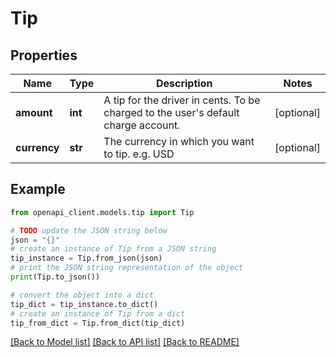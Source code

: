 # Tip


## Properties

Name | Type | Description | Notes
------------ | ------------- | ------------- | -------------
**amount** | **int** | A tip for the driver in cents. To be charged to the user&#39;s default charge account. | [optional] 
**currency** | **str** | The currency in which you want to tip. e.g. USD | [optional] 

## Example

```python
from openapi_client.models.tip import Tip

# TODO update the JSON string below
json = "{}"
# create an instance of Tip from a JSON string
tip_instance = Tip.from_json(json)
# print the JSON string representation of the object
print(Tip.to_json())

# convert the object into a dict
tip_dict = tip_instance.to_dict()
# create an instance of Tip from a dict
tip_from_dict = Tip.from_dict(tip_dict)
```
[[Back to Model list]](../README.md#documentation-for-models) [[Back to API list]](../README.md#documentation-for-api-endpoints) [[Back to README]](../README.md)


